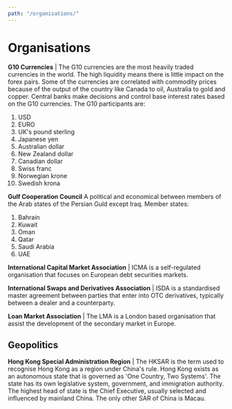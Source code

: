```yaml
---
path: "/organisations/"
---
```


# Organisations

**G10 Currencies** | The G10 currencies are the most heavily traded currencies in the world. The high liquidity means there is little impact on the forex pairs. Some of the currencies are correlated with commodity prices because of the output of the country like Canada to oil, Australia to gold and copper. Central banks make decisions and control base interest rates based on the G10 currencies. The G10 participants are: 

1. USD
2. EURO
3. UK's pound sterling
4. Japanese yen
5. Australian dollar
6. New Zealand dollar
7. Canadian dollar
8. Swiss franc
9. Norwegian krone
10. Swedish krona

**Gulf Cooperation Council** A political and economical between members of the Arab states of the Persian Guld except Iraq. Member states:
1. Bahrain
2. Kuwait
3. Oman
4. Qatar
5. Saudi Arabia
6. UAE

**International Capital Market Association** | ICMA is a self-regulated organisation that focuses on European debt securities markets.

**International Swaps and Derivatives Association** | ISDA is a standardised master agreement between parties that enter into OTC derivatives, typically between a dealer and a counterparty.

**Loan Market Association** | The LMA is a London based organisation that assist the development of the secondary market in Europe.

## Geopolitics

**Hong Kong Special Administration Region** | The HKSAR is the term used to recognise Hong Kong as a region under China's rule. Hong Kong exists as an autonomous state that is governed as 'One Country, Two Systems'. The state has its own legislative system, government, and immigration authority. The highest head of state is the Chief Executive, usually selected and influenced by mainland China. The only other SAR of China is Macau.
